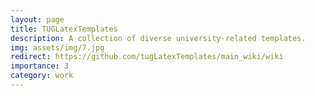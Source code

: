 ```yaml
---
layout: page
title: TUGLatexTemplates
description: A collection of diverse university-related templates.
img: assets/img/7.jpg
redirect: https://github.com/tugLatexTemplates/main_wiki/wiki
importance: 3
category: work
---
```

